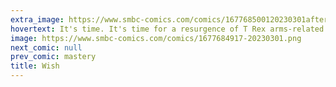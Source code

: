 ```yaml
---
extra_image: https://www.smbc-comics.com/comics/167768500120230301after.png
hovertext: It's time. It's time for a resurgence of T Rex arms-related humor.
image: https://www.smbc-comics.com/comics/1677684917-20230301.png
next_comic: null
prev_comic: mastery
title: Wish
---
```


